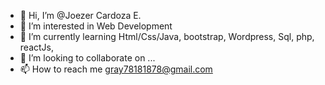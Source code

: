 - 👋 Hi, I’m @Joezer Cardoza E.
- 👀 I’m interested in Web Development
- 🌱 I’m currently learning Html/Css/Java, bootstrap, Wordpress, Sql, php, reactJs,
- 💞️ I’m looking to collaborate on ...
- 📫 How to reach me gray78181878@gmail.com

<!---
Z18R/Z18R is a ✨ special ✨ repository because its `README.md` (this file) appears on your GitHub profile.
You can click the Preview link to take a look at your changes.
--->
